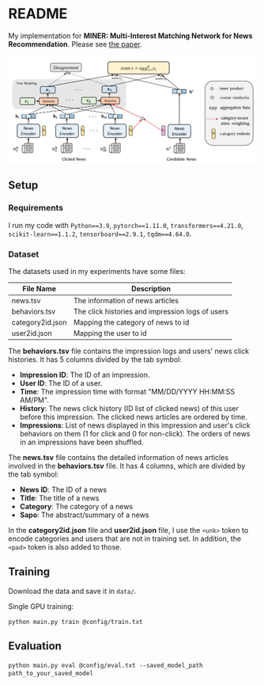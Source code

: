 # README

My implementation for **MINER: Multi-Interest Matching Network for News Recommendation**. Please see 
[the paper](https://aclanthology.org/2022.findings-acl.29.pdf).

![](./assets/model.png)

## Setup
### Requirements

I run my code with `Python==3.9`, `pytorch==1.11.0`, `transformers==4.21.0`, `scikit-learn==1.1.2`, `tensorboard==2.9.1`,
`tqdm==4.64.0`.


### Dataset
The datasets used in my experiments have some files: 


| File Name        | Description                                      |
|------------------|--------------------------------------------------|
| news.tsv         | The information of news articles                 |
| behaviors.tsv    | The click histories and impression logs of users |
| category2id.json | Mapping the category of news to id               |
| user2id.json     | Mapping the user to id                           |

The **behaviors.tsv** file contains the impression logs and users' news click histories. 
It has 5 columns divided by the tab symbol:

* **Impression ID**: The ID of an impression.
* **User ID**: The ID of a user.
* **Time**: The impression time with format "MM/DD/YYYY HH:MM:SS AM/PM".
* **History**: The news click history (ID list of clicked news) of this user before this impression. The clicked news 
articles are ordered by time.
* **Impressions**: List of news displayed in this impression and user's click behaviors on them (1 for click and 0 
for non-click). The orders of news in an impressions
have been shuffled.

The **news.tsv** file contains the detailed information of news articles involved in the **behaviors.tsv** file.
It has 4 columns, which are divided by the tab symbol:

* **News ID**: The ID of a news 
* **Title**: The title of a news 
* **Category**: The category of a news
* **Sapo**: The abstract/summary of a news

In the **category2id.json** file and **user2id.json** file, I use the ```<unk>``` token to encode categories and users that are not in training set. In addition, the ```<pad>``` token is also added to those.

## Training
Download the data and save it in ```data/```.


Single GPU training:

```shell
python main.py train @config/train.txt
```

## Evaluation
```shell
python main.py eval @config/eval.txt --saved_model_path path_to_your_saved_model
```

